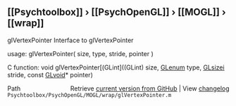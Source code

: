 ## [[Psychtoolbox]] &#8250; [[PsychOpenGL]] &#8250; [[MOGL]] &#8250; [[wrap]]

glVertexPointer  Interface to glVertexPointer  
  
usage:  glVertexPointer( size, type, stride, pointer )  
  
C function:  void glVertexPointer[(GLint]((GLint) size, [GLenum](GLenum) type, [GLsizei](GLsizei) stride, const [GLvoid](GLvoid)\* pointer)  




<div class="code_header" style="text-align:right;">
  <span style="float:left;">Path&nbsp;&nbsp;</span> <span class="counter">Retrieve <a href=
  "https://raw.github.com/Psychtoolbox-3/Psychtoolbox-3/beta/Psychtoolbox/PsychOpenGL/MOGL/wrap/glVertexPointer.m">current version from GitHub</a> | View <a href=
  "https://github.com/Psychtoolbox-3/Psychtoolbox-3/commits/beta/Psychtoolbox/PsychOpenGL/MOGL/wrap/glVertexPointer.m">changelog</a></span>
</div>
<div class="code">
  <code>Psychtoolbox/PsychOpenGL/MOGL/wrap/glVertexPointer.m</code>
</div>

